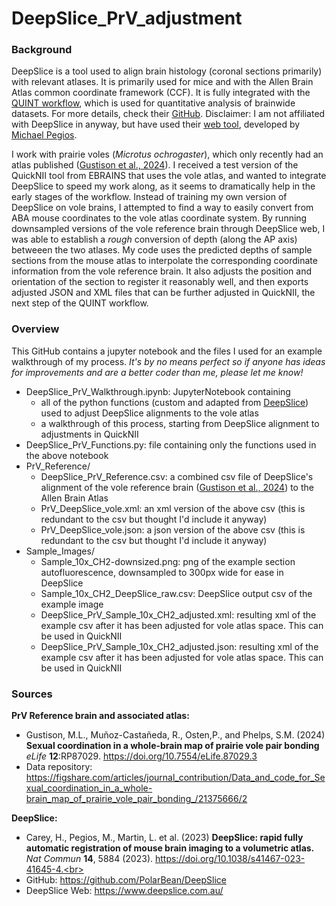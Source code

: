 # DeepSlice_PrV_adjustment

### Background
DeepSlice is a tool used to align brain histology (coronal sections primarily) with relevant atlases. It is primarily used for mice and with the Allen Brain Atlas common coordinate framework (CCF). It is fully integrated with the [QUINT workflow](https://www.ebrains.eu/tools/quint-workflow), which is used for quantitative analysis of brainwide datasets. For more details, check their [GitHub](https://github.com/PolarBean/DeepSlice). Disclaimer: I am not affiliated with DeepSlice in anyway, but have used their [web tool](https://www.deepslice.com.au/), developed by [Michael Pegios](https://github.com/ThermoDev/). <br>

I work with prairie voles (*Microtus ochrogaster*), which only recently had an atlas published ([Gustison et al., 2024](https://doi.org/10.7554/eLife.87029.3)). I received a test version of the QuickNII tool from EBRAINS that uses the vole atlas, and wanted to integrate DeepSlice to speed my work along, as it seems to dramatically help in the early stages of the workflow. Instead of training my own version of DeepSlice on vole brains, I attempted to find a way to easily convert from ABA mouse coordinates to the vole atlas coordinate system. By running downsampled versions of the vole reference brain through DeepSlice web, I was able to establish a *rough* conversion of depth (along the AP axis) betweeen the two atlases. My code uses the predicted depths of sample sections from the mouse atlas to interpolate the corresponding coordinate information from the vole reference brain. It also adjusts the position and orientation of the section to register it reasonably well, and then exports adjusted JSON and XML files that can be further adjusted in QuickNII, the next step of the QUINT workflow.<br>

### Overview
This GitHub contains a jupyter notebook and the files I used for an example walkthrough of my process. *It's by no means perfect so if anyone has ideas for improvements and are a better coder than me, please let me know!*
* DeepSlice_PrV_Walkthrough.ipynb: JupyterNotebook containing
  * all of the python functions (custom and adapted from [DeepSlice](https://github.com/PolarBean/DeepSlice)) used to adjust DeepSlice alignments to the vole atlas
  * a walkthrough of this process, starting from DeepSlice alignment to adjustments in QuickNII
* DeepSlice_PrV_Functions.py: file containing only the functions used in the above notebook
* PrV_Reference/
  * DeepSlice_PrV_Reference.csv: a combined csv file of DeepSlice's alignment of the vole reference brain ([Gustison et al., 2024](https://doi.org/10.7554/eLife.87029.3)) to the Allen Brain Atlas
  * PrV_DeepSlice_vole.xml: an xml version of the above csv (this is redundant to the csv but thought I'd include it anyway)
  * PrV_DeepSlice_vole.json: a json version of the above csv (this is redundant to the csv but thought I'd include it anyway)
* Sample_Images/
  * Sample_10x_CH2-downsized.png: png of the example section autofluorescence, downsampled to 300px wide for ease in DeepSlice
  * Sample_10x_CH2_DeepSlice_raw.csv: DeepSlice output csv of the example image
  * DeepSlice_PrV_Sample_10x_CH2_adjusted.xml: resulting xml of the example csv after it has been adjusted for vole atlas space. This can be used in QuickNII
  * DeepSlice_PrV_Sample_10x_CH2_adjusted.json: resulting xml of the example csv after it has been adjusted for vole atlas space. This can be used in QuickNII

### Sources
**PrV Reference brain and associated atlas:**<br>
* Gustison, M.L., Muñoz-Castañeda, R., Osten,P., and Phelps, S.M. (2024) **Sexual coordination in a whole-brain map of prairie vole pair bonding** *eLife* **12**:RP87029.
https://doi.org/10.7554/eLife.87029.3<br>
* Data repository: https://figshare.com/articles/journal_contribution/Data_and_code_for_Sexual_coordination_in_a_whole-brain_map_of_prairie_vole_pair_bonding_/21375666/2<br>

**DeepSlice:**<br>
* Carey, H., Pegios, M., Martin, L. et al. (2023) **DeepSlice: rapid fully automatic registration of mouse brain imaging to a volumetric atlas.** *Nat Commun* **14**, 5884 (2023). https://doi.org/10.1038/s41467-023-41645-4.<br>
* GitHub: https://github.com/PolarBean/DeepSlice<br>
* DeepSlice Web: https://www.deepslice.com.au/<br>



